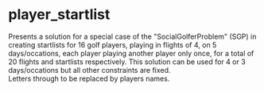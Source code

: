 # player_startlist
Presents a solution for a special case of the "SocialGolferProblem" (SGP) in creating startlists for 16 golf players,
playing in flights of 4, on 5 days/occations, each player playing another player only once, for a total of 20 flights
and startlists respectively. This solution can be used for 4 or 3 days/occations but all other constraints are fixed.  
Letters through to be replaced by players names.
